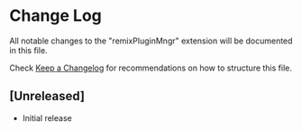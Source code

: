 # Change Log

All notable changes to the "remixPluginMngr" extension will be documented in this file.

Check [Keep a Changelog](http://keepachangelog.com/) for recommendations on how to structure this file.

## [Unreleased]

- Initial release